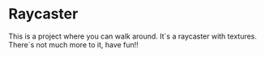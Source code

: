 # Raycaster
This is a project where you can walk around.
It´s a raycaster with textures.
There´s not much more to it, have fun!!
